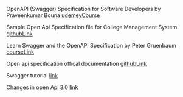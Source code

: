 OpenAPI (Swagger) Specification for Software Developers by Praveenkumar Bouna
[udemeyCourse](https://concordia.udemy.com/course/openapi-swagger-specification/learn/lecture/22665657?start=15#overview)

Sample Open Api Specification file for College Management System
[githubLink](https://github.com/CodeWithPraveen/openapi-specification/blob/main/openapi-cms.yaml)

Learn Swagger and the OpenAPI Specification by Peter Gruenbaum
[courseLink](https://concordia.udemy.com/course/learn-swagger-and-the-open-api-specification/learn/lecture/8677186?start=1#overview)

Open api specification offical documentation 
[githubLink](https://github.com/OAI/OpenAPI-Specification/blob/main/versions/3.0.0.md)

Swagger tutorial
[link](https://idratherbewriting.com/2015/09/14/swagger-tutorial)

Changes in open Api 3.0
[link](https://blog.restcase.com/6-most-significant-changes-in-oas-3-0/)

 
